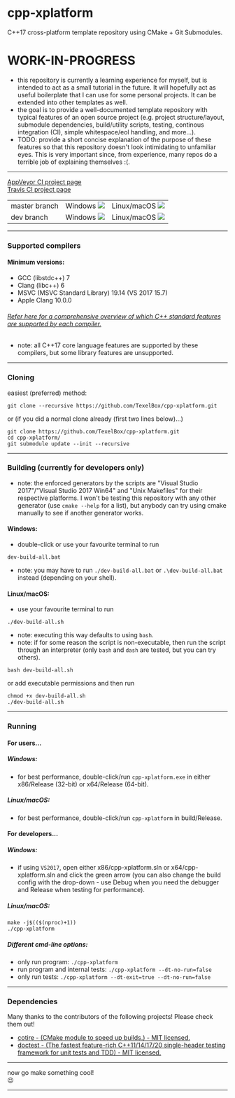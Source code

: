 # cpp-xplatform

C++17 cross-platform template repository using CMake + Git Submodules.

# WORK-IN-PROGRESS
- this repository is currently a learning experience for myself, but is intended to act as a small tutorial in the future. It will hopefully act as useful boilerplate that I can use for some personal projects. It can be extended into other templates as well.
- the goal is to provide a well-documented template repository with typical features of an open source project (e.g. project structure/layout, submodule dependencies, build/utility scripts, testing, continous integration (CI), simple whitespace/eol handling, and more...).
- TODO: provide a short concise explanation of the purpose of these features so that this repository doesn't look intimidating to unfamiliar eyes. This is very important since, from experience, many repos do a terrible job of explaining themselves :(.

---

<a href="https://ci.appveyor.com/project/TexelBox/cpp-xplatform" target="_blank">AppVeyor CI project page</a>
<br />
<a href="https://travis-ci.org/TexelBox/cpp-xplatform" target="_blank">Travis CI project page</a>

<table>
    <tr>
        <td>
            master branch
        </td>
        <td>
            Windows <a href="https://ci.appveyor.com/project/TexelBox/cpp-xplatform/branch/master" target="_blank"><img src="https://ci.appveyor.com/api/projects/status/9q38si39i32fd8d9/branch/master?svg=true"></a>
        </td>
        <td>
            Linux/macOS <a href="https://travis-ci.org/TexelBox/cpp-xplatform/branches" target="_blank"><img src="https://travis-ci.org/TexelBox/cpp-xplatform.svg?branch=master"></a>
        </td>
    </tr>
    <tr>
        <td>
            dev branch
        </td>
        <td>
            Windows <a href="https://ci.appveyor.com/project/TexelBox/cpp-xplatform/branch/dev" target="_blank"><img src="https://ci.appveyor.com/api/projects/status/9q38si39i32fd8d9/branch/dev?svg=true"></a>
        </td>
        <td>
            Linux/macOS <a href="https://travis-ci.org/TexelBox/cpp-xplatform/branches" target="_blank"><img src="https://travis-ci.org/TexelBox/cpp-xplatform.svg?branch=dev"></a>
        </td>
    </tr>
</table>

---

### Supported compilers
#### Minimum versions:
- GCC (libstdc++) 7
- Clang (libc++) 6
- MSVC (MSVC Standard Library) 19.14 (VS 2017 15.7)
- Apple Clang 10.0.0
###### [Refer here for a comprehensive overview of which C++ standard features are supported by each compiler.](https://en.cppreference.com/w/cpp/compiler_support)
- note: all C++17 core language features are supported by these compilers, but some library features are unsupported.

---

### Cloning
easiest (preferred) method:
```
git clone --recursive https://github.com/TexelBox/cpp-xplatform.git
```
or (if you did a normal clone already (first two lines below)...)
```
git clone https://github.com/TexelBox/cpp-xplatform.git
cd cpp-xplatform/
git submodule update --init --recursive
```

---

### Building (currently for developers only)
- note: the enforced generators by the scripts are "Visual Studio 2017"/"Visual Studio 2017 Win64" and "Unix Makefiles" for their respective platforms. I won't be testing this repository with any other generator (use `cmake --help` for a list), but anybody can try using cmake manually to see if another generator works.
#### Windows:
- double-click or use your favourite terminal to run
```
dev-build-all.bat
```
- note: you may have to run `./dev-build-all.bat` or `.\dev-build-all.bat` instead (depending on your shell).
#### Linux/macOS:
- use your favourite terminal to run
```
./dev-build-all.sh
```
- note: executing this way defaults to using `bash`.
- note: if for some reason the script is non-executable, then run the script through an interpreter (only `bash` and `dash` are tested, but you can try others).
```
bash dev-build-all.sh
```
or add executable permissions and then run
```
chmod +x dev-build-all.sh
./dev-build-all.sh
```

---

### Running
#### For users...
##### Windows:
- for best performance, double-click/run `cpp-xplatform.exe` in either x86/Release (32-bit) or x64/Release (64-bit).
##### Linux/macOS:
- for best performance, double-click/run `cpp-xplatform` in build/Release.

#### For developers...
##### Windows:
- if using `VS2017`, open either x86/cpp-xplatform.sln or x64/cpp-xplatform.sln and click the green arrow (you can also change the build config with the drop-down - use Debug when you need the debugger and Release when testing for performance).
##### Linux/macOS:
```
make -j$(($(nproc)+1))
./cpp-xplatform
```
##### Different cmd-line options:
- only run program: `./cpp-xplatform`
- run program and internal tests: `./cpp-xplatform --dt-no-run=false`
- only run tests: `./cpp-xplatform --dt-exit=true --dt-no-run=false`

---

### Dependencies
Many thanks to the contributors of the following projects! Please check them out!
- <a href="https://github.com/sakra/cotire" target="_blank">cotire - (CMake module to speed up builds.) - MIT licensed.</a>
- <a href="https://github.com/onqtam/doctest" target="_blank">doctest - (The fastest feature-rich C++11/14/17/20 single-header testing framework for unit tests and TDD) - MIT licensed.</a>

---

now go make something cool!<br />
:wink:

---
